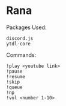 # Rana
Packages Used:

    discord.js
    ytdl-core

Commands:

    !play <youtube link>
    !pause
    !resume
    !skip
    !queue
    !np
    !vol <number 1-10>
